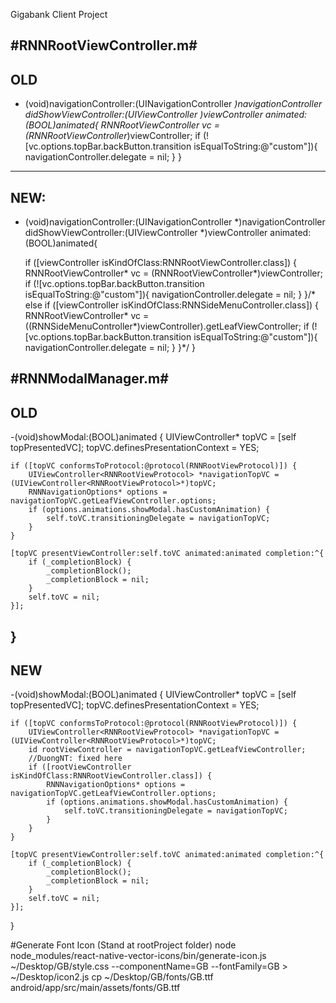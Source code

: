 Gigabank Client Project

#RNNRootViewController.m#
------------------------------------------------------------------------------------------------------
OLD
------------------------------------------------------------------------------------------------------
- (void)navigationController:(UINavigationController *)navigationController didShowViewController:(UIViewController *)viewController animated:(BOOL)animated{
	RNNRootViewController* vc =  (RNNRootViewController*)viewController;
	if (![vc.options.topBar.backButton.transition isEqualToString:@"custom"]){
		navigationController.delegate = nil;
	}
}
------------------------------------------------------------------------------------------------------
NEW:
------------------------------------------------------------------------------------------------------
- (void)navigationController:(UINavigationController *)navigationController didShowViewController:(UIViewController *)viewController animated:(BOOL)animated{
	
	if ([viewController isKindOfClass:RNNRootViewController.class]) {
		RNNRootViewController* vc =  (RNNRootViewController*)viewController;
		if (![vc.options.topBar.backButton.transition isEqualToString:@"custom"]){
			navigationController.delegate = nil;
		}
	}/* else if ([viewController isKindOfClass:RNNSideMenuController.class]) {
		RNNRootViewController* vc =  ((RNNSideMenuController*)viewController).getLeafViewController;
		if (![vc.options.topBar.backButton.transition isEqualToString:@"custom"]){
			navigationController.delegate = nil;
		}
	}*/
}

#RNNModalManager.m#
------------------------------------------------------------------------------------------------------
OLD
------------------------------------------------------------------------------------------------------
-(void)showModal:(BOOL)animated {
	UIViewController* topVC = [self topPresentedVC];
	topVC.definesPresentationContext = YES;
	
	if ([topVC conformsToProtocol:@protocol(RNNRootViewProtocol)]) {
		UIViewController<RNNRootViewProtocol> *navigationTopVC = (UIViewController<RNNRootViewProtocol>*)topVC;
		RNNNavigationOptions* options = navigationTopVC.getLeafViewController.options;
		if (options.animations.showModal.hasCustomAnimation) {
			self.toVC.transitioningDelegate = navigationTopVC;
		}
	}
	
	[topVC presentViewController:self.toVC animated:animated completion:^{
		if (_completionBlock) {
			_completionBlock();
			_completionBlock = nil;
		}
		self.toVC = nil;
	}];
}
------------------------------------------------------------------------------------------------------
NEW
------------------------------------------------------------------------------------------------------

-(void)showModal:(BOOL)animated {
	UIViewController* topVC = [self topPresentedVC];
	topVC.definesPresentationContext = YES;
	
	if ([topVC conformsToProtocol:@protocol(RNNRootViewProtocol)]) {
		UIViewController<RNNRootViewProtocol> *navigationTopVC = (UIViewController<RNNRootViewProtocol>*)topVC;
		id rootViewController = navigationTopVC.getLeafViewController;
		//DuongNT: fixed here
		if ([rootViewController isKindOfClass:RNNRootViewController.class]) {
			RNNNavigationOptions* options = navigationTopVC.getLeafViewController.options;
			if (options.animations.showModal.hasCustomAnimation) {
				self.toVC.transitioningDelegate = navigationTopVC;
			}
		}
	}
	
	[topVC presentViewController:self.toVC animated:animated completion:^{
		if (_completionBlock) {
			_completionBlock();
			_completionBlock = nil;
		}
		self.toVC = nil;
	}];
}

#Generate Font Icon (Stand at rootProject folder)
node node_modules/react-native-vector-icons/bin/generate-icon.js ~/Desktop/GB/style.css --componentName=GB --fontFamily=GB > ~/Desktop/icon2.js
cp ~/Desktop/GB/fonts/GB.ttf android/app/src/main/assets/fonts/GB.ttf